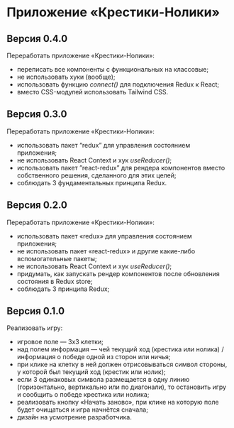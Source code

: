 # Приложение «Крестики-Нолики»

## Версия 0.4.0
Переработать приложение «Крестики-Нолики»:
- переписать все компоненты с функциональных на классовые;
- не использовать хуки (вообще);
- использовать функцию _connect()_ для подключения Redux к React;
- вместо CSS-модулей использовать Tailwind CSS.

## Версия 0.3.0
Переработать приложение «Крестики-Нолики»:
- использовать пакет “redux” для управления состоянием приложения;
- не использовать React Context и хук _useReducer()_;
- использовать пакет ”react-redux” для рендера компонентов вместо собственного решения, сделанного для этих целей;
- соблюдать 3 фундаментальных принципа Redux.

## Версия 0.2.0
Переработать приложение «Крестики-Нолики»:
- использовать пакет «redux» для управления состоянием приложения;
- не использовать пакет «react-redux» и другие какие-либо вспомогательные пакеты;
- не использовать React Context и хук _useReducer()_;
- придумать, как запускать рендер компонентов после обновления состояния в Redux store;
- соблюдать 3 принципа Redux;

## Версия 0.1.0
Реализовать игру:
- игровое поле — 3х3 клетки;
- над полем информация — чей текущий ход (крестика или нолика) / информация о победе одной из сторон или ничья;
- при клике на клетку в ней должен отрисовываться символ стороны, у которой был текущий ход (крестик или нолик);
- если 3 одинаковых символа размещается в одну линию (горизонтально, вертикально или по диагонали), то остановить игру и сообщить о победе крестика или нолика;
- реализовать кнопку «Начать заново», при клике на которую поле будет очищаться и игра начнётся сначала;
- дизайн на усмотрение разработчика.
